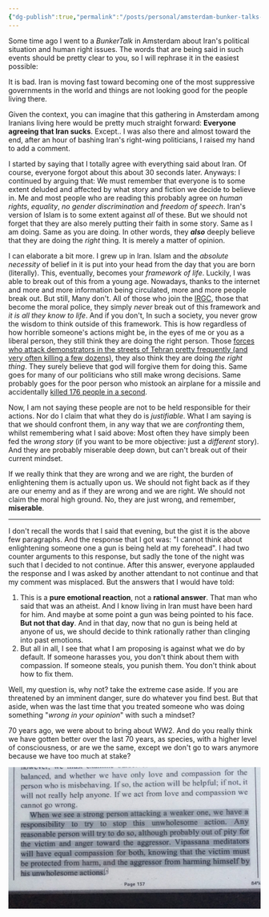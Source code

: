 ```yaml
---
{"dg-publish":true,"permalink":"/posts/personal/amsterdam-bunker-talks-experience-1/","created":"2023-08-28T16:51:10.000+04:00","updated":"2023-08-28T16:51:10.493+04:00"}
---
```



Some time ago I went to a _BunkerTalk_ in Amsterdam about Iran's political situation and human right issues. The words that are being said in such events should be pretty clear to you, so I will
rephrase it in the easiest possible:

It is bad. Iran is moving fast toward becoming one of the most suppressive governments in the world and things are not looking good for the people living there.

Given the context, you can imagine that this gathering in Amsterdam among Iranians living here would be pretty much straight forward: __Everyone agreeing that Iran sucks__. Except.. I was also there and almost toward the end, after an hour of bashing Iran's right-wing politicians, I raised my hand to add a comment.

I started by saying that I totally agree with everything said about Iran. Of course,
everyone forgot about this about 30 seconds later. Anyways: I continued by arguing that: We must remember that everyone is to some extent deluded and affected by what story and fiction we decide to believe in. Me and most people who are reading this probably agree on _human rights_, _equality_, _no gender discrimination_ and _freedom of speech_. Iran's version of Islam is to some extent against _all_ of these. But we should not forget that they are also merely putting their faith in some story. Same as I am doing. Same as you are doing. In other words, they ***also*** deeply believe that they are doing the *right* thing. It is merely a matter of opinion.

I can elaborate a bit more. I grew up in Iran. Islam and the _absolute necessity_ of belief in it is
put into your head from the day that you are born (literally). This, eventually, becomes your
_framework of life_. Luckily, I was able to break out of this from a young age. Nowadays, thanks to the internet and more and more information being circulated, more and more people break out. But still, Many don't. All of those who join the [IRGC](https://en.wikipedia.org/wiki/Islamic_Revolutionary_Guard_Corps), those that become the moral police, they simply _never_ break out of this framework and _it is all they know to life_. And if you
don't, In such a society, you never grow the wisdom to think outside of this framework. This is how regardless of how horrible someone's actions might be, in the eyes of me or you as a liberal person, they still think they are doing the right person. Those [forces who attack demonstrators in the streets of Tehran pretty frequently (and very often killing a few dozens)](https://en.wikipedia.org/wiki/2019%E2%80%9320_Iranian_protests), they also think they are doing _the right thing_. They surely believe that god will forgive them for doing this. Same goes for many of our politicians who still make wrong decisions. Same probably goes for the poor person who mistook an airplane for a missile and accidentally [killed 176 people in a second](https://en.wikipedia.org/wiki/Ukraine_International_Airlines_Flight_752).

Now, I am not saying these people are not to be held responsible for their actions. Nor do I claim that what they do is _justifiable_. What I am saying is that we should confront them, in any way that we are *confronting* them, whilst remembering what I said above: Most often they have simply been fed the _wrong story_ (if you want to be more objective: just a _different_ story). And they are probably miserable deep down, but can't break out of their current mindset.

If we really think that they are wrong and we are right, the burden of enlightening them is
actually upon us. We should not fight back as if they are our enemy and as if they are wrong and we are right. We should not claim the moral high ground. No, they are just wrong, and remember, **miserable**.

---

I don't recall the words that I said that evening, but the gist it is the above few paragraphs. And
the response that I got was: "I cannot think about enlightening someone one a gun is being held at my forehead". I had two counter arguments to this response, but sadly the tone of the night was such that I decided to not continue. After this answer, everyone applauded the response and I was asked by another attendant to not continue and that my comment was misplaced. But the answers that I would have told:

1. This is a **pure emotional reaction**, not a **rational answer**. That man who said that was an
   atheist. And I know living in Iran must have been hard for him. And maybe at some point a gun was being pointed to his face. **But not that day**. And in that day, now that no gun is being held at anyone of us, we should decide to think rationally rather than clinging into past emotions.
2. But all in all, I see that what I am proposing is against what we do by default. If someone harasses you, you don't think about them with compassion. If someone steals, you punish them. You don't think about how to fix them.

Well, my question is, why not? take the extreme case aside. If you are threatened by an imminent
danger, sure do whatever you find best. But that aside, when was the last time that you treated
someone who was doing something "*wrong in your opinion*" with such a mindset?

70 years ago, we were about to bring about WW2. And do you really think we have gotten better over the last 70 years, as species, with a higher level of consciousness, or are we the same, except we don't go to wars anymore because we have too much at stake?

![vipassana.jpeg](/img/user/resources/vipassana.jpeg)